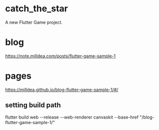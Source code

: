 # catch_the_star

A new Flutter Game project.

# blog

https://note.milldea.com/posts/flutter-game-sample-1


# pages

https://milldea.github.io/blog-flutter-game-sample-1/#/

## setting build path

flutter build web --release --web-renderer canvaskit --base-href "/blog-flutter-game-sample-1/"